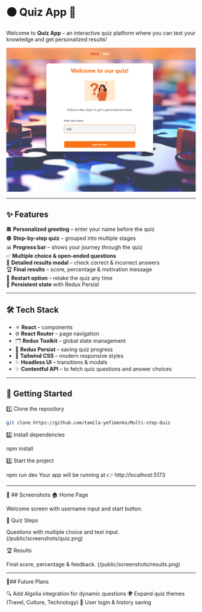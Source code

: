 # 🟠 Quiz App 🎉

Welcome to **Quiz App** – an interactive quiz platform where you can test your knowledge and get personalized results!

![Quiz App Screenshot](/public/screenshots/home.png)

---

## ✨ Features

🟧 **Personalized greeting** – enter your name before the quiz  
🟠 **Step-by-step quiz** – grouped into multiple stages  
📊 **Progress bar** – shows your journey through the quiz  
✅ **Multiple choice & open-ended questions**  
📂 **Detailed results modal** – check correct & incorrect answers  
🏆 **Final results** – score, percentage & motivation message  
🔄 **Restart option** – retake the quiz any time  
💾 **Persistent state** with Redux Persist

---

## 🛠️ Tech Stack

- ⚛️ **React** – components
- 🌐 **React Router** – page navigation
- 🗂 **Redux Toolkit** – global state management
- 💾 **Redux Persist** – saving quiz progress
- 🎨 **Tailwind CSS** – modern responsive styles
- ✨ **Headless UI** – transitions & modals
- ✨ **Contentful API** – to fetch quiz questions and answer choices

---

## 🚀 Getting Started

1️⃣ Clone the repository

```bash
git clone https://github.com/tamila-yefimenko/Multi-step-Quiz

```

2️⃣ Install dependencies

npm install

3️⃣ Start the project

npm run dev
Your app will be running at 👉 http://localhost:5173

---

📸 ## Screenshots
🏠 Home Page

Welcome screen with username input and start button.

📝 Quiz Steps

Questions with multiple choice and text input.
(/public/screenshots/quiz.png)

🏆 Results

Final score, percentage & feedback.
(/public/screenshots/results.png)

---

🔮## Future Plans

🔍 Add Algolia integration for dynamic questions
🌍 Expand quiz themes (Travel, Culture, Technology)
👤 User login & history saving
